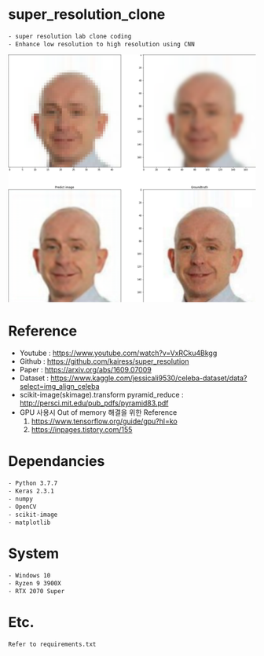 # super_resolution_clone

    - super resolution lab clone coding
    - Enhance low resolution to high resolution using CNN

![result1000.png](https://github.com/yhhyunn/super_resolution_clone/raw/master/result_img/result1000.png)

# Reference

- Youtube : https://www.youtube.com/watch?v=VxRCku4Bkgg
- Github : https://github.com/kairess/super_resolution
- Paper : https://arxiv.org/abs/1609.07009
- Dataset : https://www.kaggle.com/jessicali9530/celeba-dataset/data?select=img_align_celeba
- scikit-image(skimage).transform pyramid_reduce : http://persci.mit.edu/pub_pdfs/pyramid83.pdf
- GPU 사용시 Out of memory 해결을 위한 Reference
  1. https://www.tensorflow.org/guide/gpu?hl=ko
  2. https://inpages.tistory.com/155

# Dependancies

    - Python 3.7.7
    - Keras 2.3.1
    - numpy
    - OpenCV
    - scikit-image
    - matplotlib

# System

    - Windows 10
    - Ryzen 9 3900X
    - RTX 2070 Super

# Etc.

    Refer to requirements.txt
